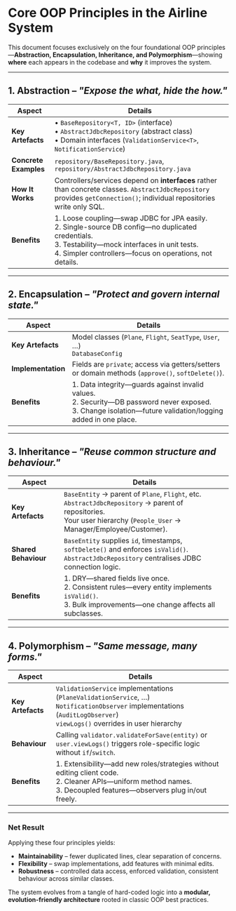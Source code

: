 # Core OOP Principles in the Airline System

This document focuses exclusively on the four foundational OOP principles—**Abstraction, Encapsulation, Inheritance, and Polymorphism**—showing **where** each appears in the codebase and **why** it improves the system.

---

## 1. Abstraction – *"Expose the what, hide the how."*

| Aspect | Details |
|--------|---------|
| **Key Artefacts** | • `BaseRepository<T, ID>` (interface)<br>• `AbstractJdbcRepository` (abstract class)<br>• Domain interfaces (`ValidationService<T>`, `NotificationService`) |
| **Concrete Examples** | `repository/BaseRepository.java`, `repository/AbstractJdbcRepository.java` |
| **How It Works** | Controllers/services depend on **interfaces** rather than concrete classes. `AbstractJdbcRepository` provides `getConnection()`; individual repositories write only SQL. |
| **Benefits** | 1. Loose coupling—swap JDBC for JPA easily.<br>2. Single-source DB config—no duplicated credentials.<br>3. Testability—mock interfaces in unit tests.<br>4. Simpler controllers—focus on operations, not details. |

---

## 2. Encapsulation – *"Protect and govern internal state."*

| Aspect | Details |
|--------|---------|
| **Key Artefacts** | Model classes (`Plane`, `Flight`, `SeatType`, `User`, …)<br>`DatabaseConfig` |
| **Implementation** | Fields are `private`; access via getters/setters or domain methods (`approve()`, `softDelete()`). |
| **Benefits** | 1. Data integrity—guards against invalid values.<br>2. Security—DB password never exposed.<br>3. Change isolation—future validation/logging added in one place. |

---

## 3. Inheritance – *"Reuse common structure and behaviour."*

| Aspect | Details |
|--------|---------|
| **Key Artefacts** | `BaseEntity` → parent of `Plane`, `Flight`, etc.<br>`AbstractJdbcRepository` → parent of repositories.<br>Your user hierarchy (`People_User` → Manager/Employee/Customer). |
| **Shared Behaviour** | `BaseEntity` supplies `id`, timestamps, `softDelete()` and enforces `isValid()`.<br>`AbstractJdbcRepository` centralises JDBC connection logic. |
| **Benefits** | 1. DRY—shared fields live once.<br>2. Consistent rules—every entity implements `isValid()`.<br>3. Bulk improvements—one change affects all subclasses. |

---

## 4. Polymorphism – *"Same message, many forms."*

| Aspect | Details |
|--------|---------|
| **Key Artefacts** | `ValidationService` implementations (`PlaneValidationService`, …)<br>`NotificationObserver` implementations (`AuditLogObserver`)<br>`viewLogs()` overrides in user hierarchy |
| **Behaviour** | Calling `validator.validateForSave(entity)` or `user.viewLogs()` triggers role-specific logic without `if`/`switch`. |
| **Benefits** | 1. Extensibility—add new roles/strategies without editing client code.<br>2. Cleaner APIs—uniform method names.<br>3. Decoupled features—observers plug in/out freely. |

---

### Net Result

Applying these four principles yields:

* **Maintainability** – fewer duplicated lines, clear separation of concerns.
* **Flexibility** – swap implementations, add features with minimal edits.
* **Robustness** – controlled data access, enforced validation, consistent behaviour across similar classes.

The system evolves from a tangle of hard-coded logic into a **modular, evolution-friendly architecture** rooted in classic OOP best practices. 